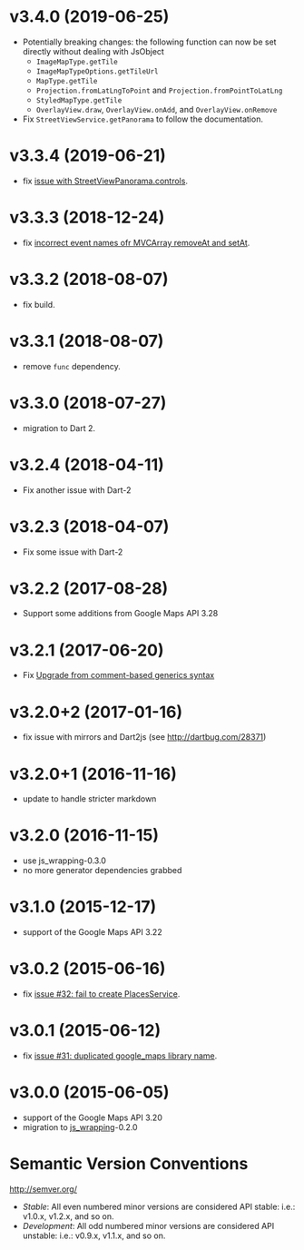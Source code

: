 # v3.4.0 (2019-06-25)

- Potentially breaking changes: the following function can now be set directly without dealing with JsObject
  * `ImageMapType.getTile`
  * `ImageMapTypeOptions.getTileUrl`
  * `MapType.getTile`
  * `Projection.fromLatLngToPoint` and `Projection.fromPointToLatLng`
  * `StyledMapType.getTile`
  * `OverlayView.draw`, `OverlayView.onAdd`, and `OverlayView.onRemove`
- Fix `StreetViewService.getPanorama` to follow the documentation.

# v3.3.4 (2019-06-21)

- fix [issue with StreetViewPanorama.controls](https://github.com/a14n/dart-google-maps/issues/66).

# v3.3.3 (2018-12-24)

- fix [incorrect event names ofr MVCArray removeAt and setAt](https://github.com/a14n/dart-google-maps/issues/65).

# v3.3.2 (2018-08-07)

- fix build.

# v3.3.1 (2018-08-07)

- remove `func` dependency.

# v3.3.0 (2018-07-27)

- migration to Dart 2.

# v3.2.4 (2018-04-11)

- Fix another issue with Dart-2

# v3.2.3 (2018-04-07)

- Fix some issue with Dart-2

# v3.2.2 (2017-08-28)

- Support some additions from Google Maps API 3.28

# v3.2.1 (2017-06-20)

- Fix [Upgrade from comment-based generics syntax](https://github.com/a14n/dart-google-maps/issues/45)

# v3.2.0+2 (2017-01-16)

- fix issue with mirrors and Dart2js (see http://dartbug.com/28371)

# v3.2.0+1 (2016-11-16)

- update to handle stricter markdown

# v3.2.0 (2016-11-15)

- use js_wrapping-0.3.0
- no more generator dependencies grabbed

# v3.1.0 (2015-12-17)

- support of the Google Maps API 3.22

# v3.0.2 (2015-06-16)

- fix [issue #32: fail to create PlacesService](https://github.com/a14n/dart-google-maps/issues/32).

# v3.0.1 (2015-06-12)

- fix [issue #31: duplicated google_maps library name](https://github.com/a14n/dart-google-maps/issues/31).

# v3.0.0 (2015-06-05)

- support of the Google Maps API 3.20
- migration to [js_wrapping](https://pub.dartlang.org/packages/js_wrapping)-0.2.0

# Semantic Version Conventions

http://semver.org/

- *Stable*:  All even numbered minor versions are considered API stable:
  i.e.: v1.0.x, v1.2.x, and so on.
- *Development*: All odd numbered minor versions are considered API unstable:
  i.e.: v0.9.x, v1.1.x, and so on.
